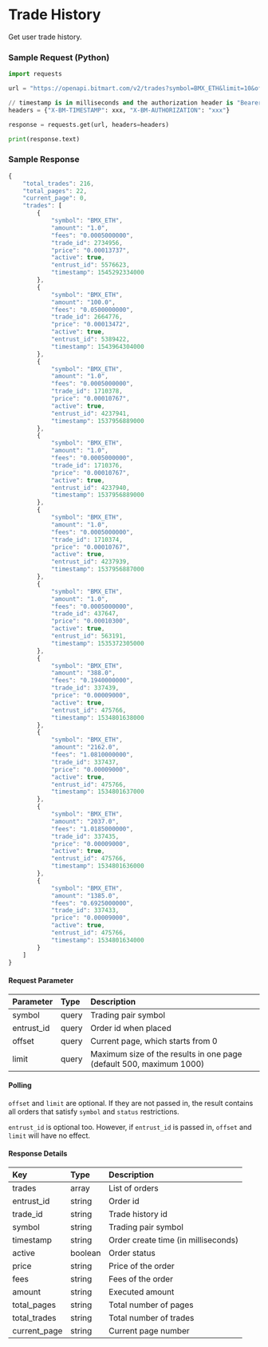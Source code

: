 # Trade History

Get user trade history.

### Sample Request \(Python\)

```py
import requests

url = "https://openapi.bitmart.com/v2/trades?symbol=BMX_ETH&limit=10&offset=0"

// timestamp is in milliseconds and the authorization header is "Bearer " + token
headers = {"X-BM-TIMESTAMP": xxx, "X-BM-AUTHORIZATION": "xxx"}

response = requests.get(url, headers=headers)

print(response.text)
```

### Sample Response

```js
{
    "total_trades": 216,
    "total_pages": 22,
    "current_page": 0,
    "trades": [
        {
            "symbol": "BMX_ETH",
            "amount": "1.0",
            "fees": "0.0005000000",
            "trade_id": 2734956,
            "price": "0.00013737",
            "active": true,
            "entrust_id": 5576623,
            "timestamp": 1545292334000
        },
        {
            "symbol": "BMX_ETH",
            "amount": "100.0",
            "fees": "0.0500000000",
            "trade_id": 2664776,
            "price": "0.00013472",
            "active": true,
            "entrust_id": 5389422,
            "timestamp": 1543964304000
        },
        {
            "symbol": "BMX_ETH",
            "amount": "1.0",
            "fees": "0.0005000000",
            "trade_id": 1710378,
            "price": "0.00010767",
            "active": true,
            "entrust_id": 4237941,
            "timestamp": 1537956889000
        },
        {
            "symbol": "BMX_ETH",
            "amount": "1.0",
            "fees": "0.0005000000",
            "trade_id": 1710376,
            "price": "0.00010767",
            "active": true,
            "entrust_id": 4237940,
            "timestamp": 1537956889000
        },
        {
            "symbol": "BMX_ETH",
            "amount": "1.0",
            "fees": "0.0005000000",
            "trade_id": 1710374,
            "price": "0.00010767",
            "active": true,
            "entrust_id": 4237939,
            "timestamp": 1537956887000
        },
        {
            "symbol": "BMX_ETH",
            "amount": "1.0",
            "fees": "0.0005000000",
            "trade_id": 437647,
            "price": "0.00010300",
            "active": true,
            "entrust_id": 563191,
            "timestamp": 1535372305000
        },
        {
            "symbol": "BMX_ETH",
            "amount": "388.0",
            "fees": "0.1940000000",
            "trade_id": 337439,
            "price": "0.00009000",
            "active": true,
            "entrust_id": 475766,
            "timestamp": 1534801638000
        },
        {
            "symbol": "BMX_ETH",
            "amount": "2162.0",
            "fees": "1.0810000000",
            "trade_id": 337437,
            "price": "0.00009000",
            "active": true,
            "entrust_id": 475766,
            "timestamp": 1534801637000
        },
        {
            "symbol": "BMX_ETH",
            "amount": "2037.0",
            "fees": "1.0185000000",
            "trade_id": 337435,
            "price": "0.00009000",
            "active": true,
            "entrust_id": 475766,
            "timestamp": 1534801636000
        },
        {
            "symbol": "BMX_ETH",
            "amount": "1385.0",
            "fees": "0.6925000000",
            "trade_id": 337433,
            "price": "0.00009000",
            "active": true,
            "entrust_id": 475766,
            "timestamp": 1534801634000
        }
    ]
}
```

#### Request Parameter

| Parameter | Type | Description |
| :--- | :--- | :--- |
| symbol | query | Trading pair symbol |
| entrust_id | query | Order id when placed |
| offset | query | Current page, which starts from 0 |
| limit | query | Maximum size of the results in one page (default 500, maximum 1000) |

#### Polling

```offset``` and ```limit``` are optional. If they are not passed in, the result contains all orders that satisfy ```symbol``` and ```status``` restrictions.

```entrust_id``` is optional too. However, if ```entrust_id``` is passed in, ```offset``` and ```limit``` will have no effect.

#### Response Details

| Key | Type | Description |
| :--- | :--- | :--- |
| trades | array | List of orders |
| entrust_id | string | Order id |
| trade_id | string | Trade history id |
| symbol | string | Trading pair symbol |
| timestamp | string | Order create time (in milliseconds) |
| active | boolean | Order status |
| price | string | Price of the order |
| fees | string | Fees of the order |
| amount | string | Executed amount |
| total_pages | string | Total number of pages |
| total_trades | string | Total number of trades |
| current_page | string | Current page number |




